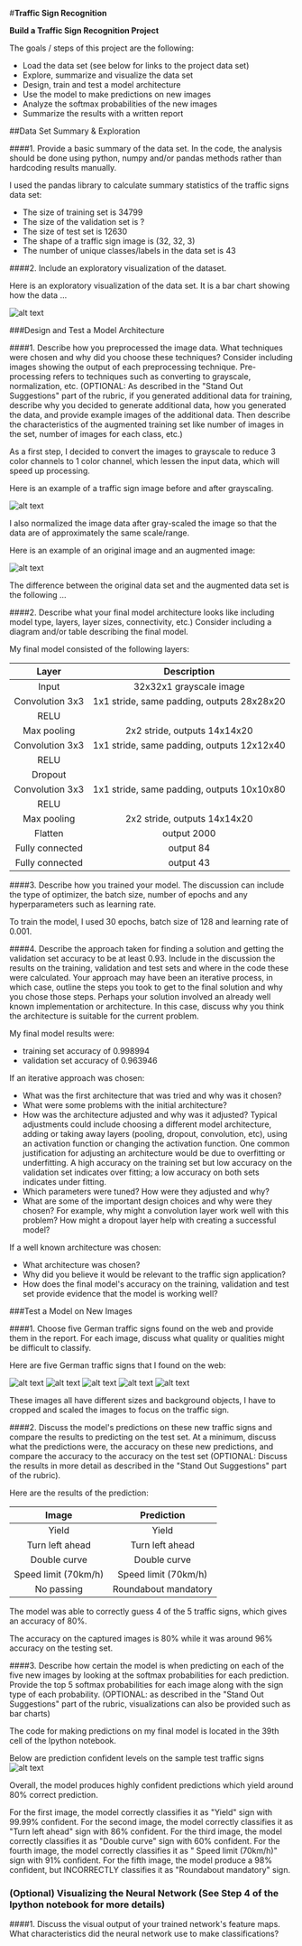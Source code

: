 #**Traffic Sign Recognition** 


**Build a Traffic Sign Recognition Project**

The goals / steps of this project are the following:
* Load the data set (see below for links to the project data set)
* Explore, summarize and visualize the data set
* Design, train and test a model architecture
* Use the model to make predictions on new images
* Analyze the softmax probabilities of the new images
* Summarize the results with a written report


[//]: # (Image References)

[image1]: ./examples/visualization.jpg "Visualization"
[image2]: ./examples/grayscale.jpg "Grayscaling"
[image3]: ./examples/random_noise.jpg "Random Noise"
[image4]: ./sample_signs/sign1.jpg "Traffic Sign 1 - Yield"
[image5]: ./sample_signs/sign2.jpg "Traffic Sign 2 - Turn left ahead"
[image6]: ./sample_signs/sign3.jpg "Traffic Sign 3 - Double curve"
[image7]: ./sample_signs/sign4.jpg "Traffic Sign 4 - Speed limit (70km/h)"
[image8]: ./sample_signs/sign5.jpg "Traffic Sign 5 - No passing"
[image9]: ./examples/sample_test_signs_prediction.png "Output Top 5 Softmax Probabilities For Each Image Found on the Web"



##Data Set Summary & Exploration

####1. Provide a basic summary of the data set. In the code, the analysis should be done using python, numpy and/or pandas methods rather than hardcoding results manually.

I used the pandas library to calculate summary statistics of the traffic
signs data set:

* The size of training set is 34799
* The size of the validation set is ?
* The size of test set is 12630
* The shape of a traffic sign image is (32, 32, 3)
* The number of unique classes/labels in the data set is 43

####2. Include an exploratory visualization of the dataset.

Here is an exploratory visualization of the data set. It is a bar chart showing how the data ...

![alt text][image1]

###Design and Test a Model Architecture

####1. Describe how you preprocessed the image data. What techniques were chosen and why did you choose these techniques? Consider including images showing the output of each preprocessing technique. Pre-processing refers to techniques such as converting to grayscale, normalization, etc. (OPTIONAL: As described in the "Stand Out Suggestions" part of the rubric, if you generated additional data for training, describe why you decided to generate additional data, how you generated the data, and provide example images of the additional data. Then describe the characteristics of the augmented training set like number of images in the set, number of images for each class, etc.)

As a first step, I decided to convert the images to grayscale to reduce 3 color channels to 1 color channel, which lessen the input data, which will speed up processing. 

Here is an example of a traffic sign image before and after grayscaling.

![alt text][image2]

I also normalized the image data after gray-scaled the image so that the data are of approximately the same scale/range.


Here is an example of an original image and an augmented image:

![alt text][image3]

The difference between the original data set and the augmented data set is the following ... 


####2. Describe what your final model architecture looks like including model type, layers, layer sizes, connectivity, etc.) Consider including a diagram and/or table describing the final model.

My final model consisted of the following layers:

| Layer         		|     Description	        					| 
|:---------------------:|:---------------------------------------------:| 
| Input         		| 32x32x1 grayscale image						| 
| Convolution 3x3     	| 1x1 stride, same padding, outputs 28x28x20 	|
| RELU					|												|
| Max pooling	      	| 2x2 stride,  outputs 14x14x20 				|
| Convolution 3x3     	| 1x1 stride, same padding, outputs 12x12x40	|
| RELU					|												|
| Dropout	      	    | 	                                            |
| Convolution 3x3     	| 1x1 stride, same padding, outputs 10x10x80	|
| RELU					|												|
| Max pooling	      	| 2x2 stride,  outputs 14x14x20 				|
| Flatten        		| output 2000        							|
| Fully connected		| output 84        								|
| Fully connected		| output 43        								|
 


####3. Describe how you trained your model. The discussion can include the type of optimizer, the batch size, number of epochs and any hyperparameters such as learning rate.

To train the model, I used 30 epochs, batch size of 128 and learning rate of 0.001.

####4. Describe the approach taken for finding a solution and getting the validation set accuracy to be at least 0.93. Include in the discussion the results on the training, validation and test sets and where in the code these were calculated. Your approach may have been an iterative process, in which case, outline the steps you took to get to the final solution and why you chose those steps. Perhaps your solution involved an already well known implementation or architecture. In this case, discuss why you think the architecture is suitable for the current problem.

My final model results were:
* training set accuracy of 0.998994 
* validation set accuracy of 0.963946 

If an iterative approach was chosen:
* What was the first architecture that was tried and why was it chosen?
* What were some problems with the initial architecture?
* How was the architecture adjusted and why was it adjusted? Typical adjustments could include choosing a different model architecture, adding or taking away layers (pooling, dropout, convolution, etc), using an activation function or changing the activation function. One common justification for adjusting an architecture would be due to overfitting or underfitting. A high accuracy on the training set but low accuracy on the validation set indicates over fitting; a low accuracy on both sets indicates under fitting.
* Which parameters were tuned? How were they adjusted and why?
* What are some of the important design choices and why were they chosen? For example, why might a convolution layer work well with this problem? How might a dropout layer help with creating a successful model?

If a well known architecture was chosen:
* What architecture was chosen?
* Why did you believe it would be relevant to the traffic sign application?
* How does the final model's accuracy on the training, validation and test set provide evidence that the model is working well?
 

###Test a Model on New Images

####1. Choose five German traffic signs found on the web and provide them in the report. For each image, discuss what quality or qualities might be difficult to classify.

Here are five German traffic signs that I found on the web:

![alt text][image4] ![alt text][image5] ![alt text][image6] 
![alt text][image7] ![alt text][image8]

These images all have different sizes and background objects, I have to cropped and scaled the images to focus on the traffic sign.

####2. Discuss the model's predictions on these new traffic signs and compare the results to predicting on the test set. At a minimum, discuss what the predictions were, the accuracy on these new predictions, and compare the accuracy to the accuracy on the test set (OPTIONAL: Discuss the results in more detail as described in the "Stand Out Suggestions" part of the rubric).

Here are the results of the prediction:

| Image			        |     Prediction	        					| 
|:---------------------:|:---------------------------------------------:| 
| Yield     		    | Yield   									    | 
| Turn left ahead    	| Turn left ahead 							    |
| Double curve			| Double curve									|
| Speed limit (70km/h)	| Speed limit (70km/h)				 		    |
| No passing		    | Roundabout mandatory      					|


The model was able to correctly guess 4 of the 5 traffic signs, which gives an accuracy of 80%. 

The accuracy on the captured images is 80% while it was around 96% accuracy on the testing set.

####3. Describe how certain the model is when predicting on each of the five new images by looking at the softmax probabilities for each prediction. Provide the top 5 softmax probabilities for each image along with the sign type of each probability. (OPTIONAL: as described in the "Stand Out Suggestions" part of the rubric, visualizations can also be provided such as bar charts)

The code for making predictions on my final model is located in the 39th cell of the Ipython notebook.

Below are prediction confident levels on the sample test traffic signs
![alt text][image9]

Overall, the model produces highly confident predictions which yield around 80% correct prediction. 

For the first image, the model correctly classifies it as "Yield" sign with 99.99% confident.
For the second image, the model correctly classifies it as "Turn left ahead" sign with 86% confident.
For the third image, the model correctly classifies it as "Double curve" sign with 60% confident.
For the fourth image, the model correctly classifies it as " Speed limit (70km/h)" sign with 91% confident.
For the fifth image, the model produce a 98% confident, but INCORRECTLY classifies it as "Roundabout mandatory" sign. 

### (Optional) Visualizing the Neural Network (See Step 4 of the Ipython notebook for more details)
####1. Discuss the visual output of your trained network's feature maps. What characteristics did the neural network use to make classifications?


